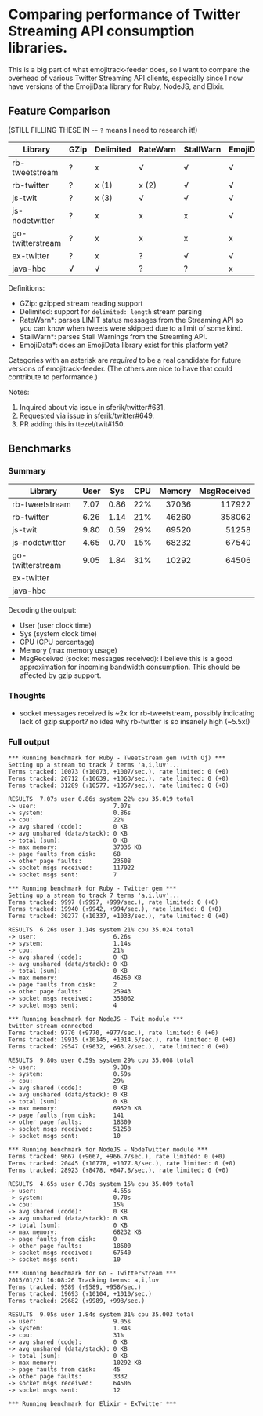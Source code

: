 # Comparing performance of Twitter Streaming API consumption libraries.

This is a big part of what emojitrack-feeder does, so I want to compare the
overhead of various Twitter Streaming API clients, especially since I now have
versions of the EmojiData library for Ruby, NodeJS, and Elixir.

## Feature Comparison
(STILL FILLING THESE IN -- `?` means I need to research it!)

 Library          | GZip | Delimited | RateWarn | StallWarn | EmojiData
 ---------------- | ---- | --------- | -------- | --------- | ---------
 rb-tweetstream   | ?    | x         | √        | √         | √
 rb-twitter       | ?    | x (1)     | x (2)    | √         | √
 js-twit          | ?    | x (3)     | √        | √         | √
 js-nodetwitter   | ?    | x         | x        | x         | √
 go-twitterstream | ?    | x         | x        | x         | x
 ex-twitter       | ?    | x         | ?        | √         | √
 java-hbc         | √    | √         | ?        | ?         | x


Definitions:
 - GZip: gzipped stream reading support
 - Delimited: support for `delimited: length` stream parsing
 - RateWarn*: parses LIMIT status messages from the Streaming API so you can
   know when tweets were skipped due to a limit of some kind.
 - StallWarn*: parses Stall Warnings from the Streaming API.
 - EmojiData*: does an EmojiData library exist for this platform yet?

Categories with an asterisk are _required_ to be a real candidate for future
versions of emojitrack-feeder. (The others are nice to have that could
contribute to performance.)

Notes:
 1. Inquired about via issue in sferik/twitter#631.
 2. Requested via issue in sferik/twitter#649.
 3. PR adding this in ttezel/twit#150.

## Benchmarks

### Summary

 Library          | User  | Sys  | CPU | Memory | MsgReceived
 ---------------- | ----- | ---- | --- | -----: | ----------:
 rb-tweetstream   | 7.07  | 0.86 | 22% |  37036 |     117922
 rb-twitter       | 6.26  | 1.14 | 21% |  46260 |     358062
 js-twit          | 9.80  | 0.59 | 29% |  69520 |      51258
 js-nodetwitter   | 4.65  | 0.70 | 15% |  68232 |      67540
 go-twitterstream | 9.05  | 1.84 | 31% |  10292 |      64506
 ex-twitter       |
 java-hbc         |


Decoding the output:
 - User (user clock time)
 - Sys (system clock time)
 - CPU (CPU percentage)
 - Memory (max memory usage)
 - MsgReceived (socket messages received): I believe this is a good
   approximation for incoming bandwidth consumption. This should be affected by
   gzip support.

### Thoughts
 - socket messages received is ~2x for rb-tweetstream, possibly indicating lack
   of gzip support? no idea why rb-twitter is so insanely high (~5.5x!)

### Full output
```
*** Running benchmark for Ruby - TweetStream gem (with Oj) ***
Setting up a stream to track 7 terms 'a,i,luv'...
Terms tracked: 10073 (↑10073, +1007/sec.), rate limited: 0 (+0)
Terms tracked: 20712 (↑10639, +1063/sec.), rate limited: 0 (+0)
Terms tracked: 31289 (↑10577, +1057/sec.), rate limited: 0 (+0)

RESULTS  7.07s user 0.86s system 22% cpu 35.019 total
-> user:                      7.07s
-> system:                    0.86s
-> cpu:                       22%
-> avg shared (code):         0 KB
-> avg unshared (data/stack): 0 KB
-> total (sum):               0 KB
-> max memory:                37036 KB
-> page faults from disk:     68
-> other page faults:         23508
-> socket msgs received:      117922
-> socket msgs sent:          7

*** Running benchmark for Ruby - Twitter gem ***
Setting up a stream to track 7 terms 'a,i,luv'...
Terms tracked: 9997 (↑9997, +999/sec.), rate limited: 0 (+0)
Terms tracked: 19940 (↑9942, +994/sec.), rate limited: 0 (+0)
Terms tracked: 30277 (↑10337, +1033/sec.), rate limited: 0 (+0)

RESULTS  6.26s user 1.14s system 21% cpu 35.024 total
-> user:                      6.26s
-> system:                    1.14s
-> cpu:                       21%
-> avg shared (code):         0 KB
-> avg unshared (data/stack): 0 KB
-> total (sum):               0 KB
-> max memory:                46260 KB
-> page faults from disk:     2
-> other page faults:         25943
-> socket msgs received:      358062
-> socket msgs sent:          4

*** Running benchmark for NodeJS - Twit module ***
twitter stream connected
Terms tracked: 9770 (↑9770, +977/sec.), rate limited: 0 (+0)
Terms tracked: 19915 (↑10145, +1014.5/sec.), rate limited: 0 (+0)
Terms tracked: 29547 (↑9632, +963.2/sec.), rate limited: 0 (+0)

RESULTS  9.80s user 0.59s system 29% cpu 35.008 total
-> user:                      9.80s
-> system:                    0.59s
-> cpu:                       29%
-> avg shared (code):         0 KB
-> avg unshared (data/stack): 0 KB
-> total (sum):               0 KB
-> max memory:                69520 KB
-> page faults from disk:     141
-> other page faults:         18309
-> socket msgs received:      51258
-> socket msgs sent:          10

*** Running benchmark for NodeJS - NodeTwitter module ***
Terms tracked: 9667 (↑9667, +966.7/sec.), rate limited: 0 (+0)
Terms tracked: 20445 (↑10778, +1077.8/sec.), rate limited: 0 (+0)
Terms tracked: 28923 (↑8478, +847.8/sec.), rate limited: 0 (+0)

RESULTS  4.65s user 0.70s system 15% cpu 35.009 total
-> user:                      4.65s
-> system:                    0.70s
-> cpu:                       15%
-> avg shared (code):         0 KB
-> avg unshared (data/stack): 0 KB
-> total (sum):               0 KB
-> max memory:                68232 KB
-> page faults from disk:     0
-> other page faults:         18600
-> socket msgs received:      67540
-> socket msgs sent:          10

*** Running benchmark for Go - TwitterStream ***
2015/01/21 16:08:26 Tracking terms: a,i,luv
Terms tracked: 9589 (↑9589, +958/sec.)
Terms tracked: 19693 (↑10104, +1010/sec.)
Terms tracked: 29682 (↑9989, +998/sec.)

RESULTS  9.05s user 1.84s system 31% cpu 35.003 total
-> user:                      9.05s
-> system:                    1.84s
-> cpu:                       31%
-> avg shared (code):         0 KB
-> avg unshared (data/stack): 0 KB
-> total (sum):               0 KB
-> max memory:                10292 KB
-> page faults from disk:     45
-> other page faults:         3332
-> socket msgs received:      64506
-> socket msgs sent:          12

*** Running benchmark for Elixir - ExTwitter ***
```
